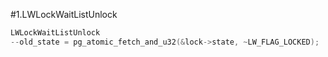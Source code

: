 #1.LWLockWaitListUnlock

```cpp
LWLockWaitListUnlock
--old_state = pg_atomic_fetch_and_u32(&lock->state, ~LW_FLAG_LOCKED);
```